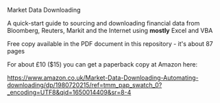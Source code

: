 Market Data Downloading

A quick-start guide to sourcing and downloading financial data from
Bloomberg, Reuters, Markit and the Internet using **mostly** Excel and VBA

Free copy available in the PDF document in this repository -  it's about 87 pages 

For about £10 ($15) you can get a paperback copy at Amazon here:

https://www.amazon.co.uk/Market-Data-Downloading-Automating-downloading/dp/1980720215/ref=tmm_pap_swatch_0?_encoding=UTF8&qid=1650014409&sr=8-4
